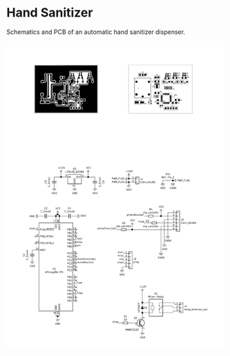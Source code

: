 # Hand Sanitizer

Schematics and PCB of an automatic hand sanitizer dispenser. 

![copper and schematics](plot/pcb.png)
